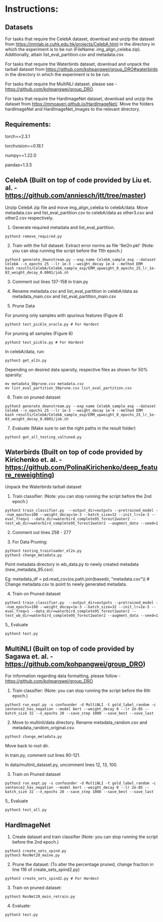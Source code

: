 # Instructions:

## Datasets

For tasks that require the CelebA dataset, download and unzip the dataset from https://mmlab.ie.cuhk.edu.hk/projects/CelebA.html in the directory in which the experiment is to be run (FileName: img_align_celeba.zip). Additionally, attain list_eval_partition.csv and metadata.csv.

For tasks that require the Waterbirds dataset, download and unpack the tarball dataset from https://github.com/kohpangwei/group_DRO#waterbirds in the directory in which the experiment is to be run.

For tasks that require the MultiNLI dataset, please see - https://github.com/kohpangwei/group_DRO.

For tasks that require the HardImageNet dataset, download and unzip the dataset from https://mmoayeri.github.io/HardImageNet/. Move the folders hardImageNet and HardImageNet_Images to the relevant directory.

## Requirements:

torch==2.3.1

torchvision==0.18.1

numpy==1.22.0

pandas=1.3.5

## CelebA (Built on top of code provided by Liu et. al. - https://github.com/anniesch/jtt/tree/master)

Unzip CelebA zip file and move img_align_celeba to celebA/data. Move metadata.csv and list_eval_partition.csv to celebA/data as other3.csv and other2.csv respectively.

1) Generate required metadata and list_eval_partition.

```
python3 remove_required.py
```

2) Train with the full dataset. Extract error norms as file '9el2n.pkl' (Note: you can stop running the script before the 11th epoch.)
```
python3 generate_downstream.py --exp_name CelebA_sample_exp --dataset CelebA --n_epochs 25 --lr 1e-3 --weight_decay 1e-4 --method ERM
bash results/CelebA/CelebA_sample_exp/ERM_upweight_0_epochs_25_lr_1e-03_weight_decay_0.0001/job.sh
```

3) Comment out lines 137-158 in train.py

4) Rename metadata.csv and list_eval_partition in celebA/data as metadata_main.csv and list_eval_partition_main.csv

5) Prune Data

For pruning only samples with spurious features (Figure 4)

```
python3 test_pickle_oracle.py # For Hardest
```

For pruning all samples (Figure 6)

```
python3 test_pickle.py # For Hardest
```

In celebA/data, run:

```
python3 get_el2n.py
```

Depending on desired data sparsity, respective files as shown for 50% sparsity:

```
mv metadata_50prune.csv metadata.csv
mv list_eval_partition_50prune.csv list_eval_partition.csv
```

6) Train on pruned dataset

```
python3 generate_downstream.py --exp_name CelebA_sample_exp --dataset CelebA --n_epochs 25 --lr 1e-3 --weight_decay 1e-4 --method ERM
bash results/CelebA/CelebA_sample_exp/ERM_upweight_0_epochs_25_lr_1e-03_weight_decay_0.0001/job.sh
```

7) Evaluate (Make sure to set the right paths in the result folder)

```
python3 get_all_testing_valtuned.py
```


## Waterbirds (Built on top of code provided by Kirichenko et. al. - https://github.com/PolinaKirichenko/deep_feature_reweighting)

Unpack the Waterbirds tarball dataset

1) Train classifier: (Note: you can stop running the script before the 2nd epoch.)

```
python3 train_classifier.py  --output_dir=outputs --pretrained_model --num_epochs=100 --weight_decay=1e-3 --batch_size=32 --init_lr=1e-3 --eval_freq=1 --data_dir=waterbird_complete95_forest2water2 --test_wb_dir=waterbird_complete95_forest2water2 --augment_data --seed=1
```

2) Comment out lines 258 - 277

3) For Data Pruning:

```
python3 testing_trainloader_el2n.py
python3 change_metadata.py
```

Point metadata directory in wb_data.py to newly created metadata (new_metadata_95.csv).

Eg: metadata_df = pd.read_csv(os.path.join(basedir, "metadata.csv")) # Change metadata.csv to point to newly generated metadata.


4) Train on Pruned dataset

```
python3 train_classifier.py  --output_dir=outputs --pretrained_model --num_epochs=100 --weight_decay=1e-3 --batch_size=32 --init_lr=1e-3 --eval_freq=1 --data_dir=waterbird_complete95_forest2water2 --test_wb_dir=waterbird_complete95_forest2water2 --augment_data --seed=1
```

5_ Evaluate

```
python3 test.py
```


## MultiNLI (Built on top of code provided by Sagawa et. al. - https://github.com/kohpangwei/group_DRO)

For information regarding data formatting, please follow - https://github.com/kohpangwei/group_DRO

1) Train classifier:  (Note: you can stop running the script before the 6th epoch.)

```
python3 run_expt.py -s confounder -d MultiNLI -t gold_label_random -c sentence2_has_negation --model bert --weight_decay 0 --lr 2e-05 --batch_size 32 --n_epochs 20 --save_step 1000 --save_best --save_last
```

2) Move to multinli/data directory. Rename metadata_random.csv and metadata_random_original.csv.

```
python3 change_metadata.py
```
Move back to root dir.

In train.py, comment out lines 90-121.

In data/multinli_dataset.py, uncomment lines 12, 13, 100.


3) Train on Pruned dataset

```
python3 run_expt.py -s confounder -d MultiNLI -t gold_label_random -c sentence2_has_negation --model bert --weight_decay 0 --lr 2e-05 --batch_size 32 --n_epochs 20 --save_step 1000 --save_best --save_last
```

5_ Evaluate

```
python3 test_all.py
```


## HardImageNet 

1) Create dataset and train classifier (Note: you can stop running the script before the 2nd epoch.)

```
python3 create_sets_spind.py
python3 ResNet20_maine.py
```

2) Prune the dataset: (To alter the percentage pruned, change fraction in line 116 of create_sets_spind2.py)

```
python3 create_sets_spind2.py # For Hardest
```

3) Train on pruned dataset:

```
python3 ResNet20_main_retrain.py
```

4) Evaluate:

```
python3 test.py
```
